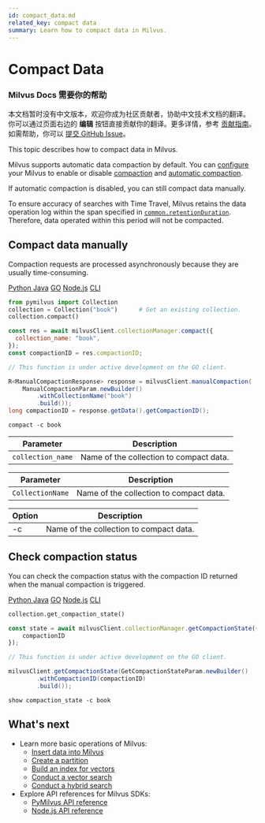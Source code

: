 ```yaml
---
id: compact_data.md
related_key: compact data
summary: Learn how to compact data in Milvus.
---
```


# Compact Data

<div class="alert note">
<h3>Milvus Docs 需要你的帮助</h3>
本文档暂时没有中文版本，欢迎你成为社区贡献者，协助中文技术文档的翻译。<br>
你可以通过页面右边的 <b>编辑</b> 按钮直接贡献你的翻译。更多详情，参考 <a href="https://github.com/milvus-io/milvus-docs/blob/v2.0.0/CONTRIBUTING.md">贡献指南</a>。如需帮助，你可以 <a href="https://github.com/milvus-io/milvus-docs/issues/new/choose">提交 GitHub Issue</a>。
</div>


This topic describes how to compact data in Milvus.

Milvus supports automatic data compaction by default. You can [configure](configure-docker.md) your Milvus to enable or disable [compaction](configure_datacoord.md#dataCoordenableCompaction) and [automatic compaction](configure_datacoord.md#dataCoordcompactionenableAutoCompaction).

If automatic compaction is disabled, you can still compact data manually.

<div class="alert note">
To ensure accuracy of searches with Time Travel, Milvus retains the data operation log within the span specified in <a href="configure_common.md#common.retentionDuration"><code>common.retentionDuration</code></a>. Therefore, data operated within this period will not be compacted. 
</div>

## Compact data manually

Compaction requests are processed asynchronously because they are usually time-consuming. 

<div class="multipleCode">
  <a href="?python">Python </a>
  <a href="?java">Java</a>
  <a href="?go">GO</a>
  <a href="?javascript">Node.js</a>
  <a href="?shell">CLI</a>
</div>


```python
from pymilvus import Collection
collection = Collection("book")      # Get an existing collection.
collection.compact()
```

```javascript
const res = await milvusClient.collectionManager.compact({
  collection_name: "book",
});
const compactionID = res.compactionID;
```

```go
// This function is under active development on the GO client.
```

```java
R<ManualCompactionResponse> response = milvusClient.manualCompaction(
    ManualCompactionParam.newBuilder()
        .withCollectionName("book")
        .build());
long compactionID = response.getData().getCompactionID();
```

```shell
compact -c book
```

<table class="language-javascript">
	<thead>
	<tr>
		<th>Parameter</th>
		<th>Description</th>
	</tr>
	</thead>
	<tbody>
	<tr>
		<td><code>collection_name</code></td>
		<td>Name of the collection to compact data.</td>
	</tr>
	</tbody>
</table>

<table class="language-java">
	<thead>
        <tr>
            <th>Parameter</th>
            <th>Description</th>
        </tr>
	</thead>
	<tbody>
        <tr>
            <td><code>CollectionName</code></td>
            <td>Name of the collection to compact data.</td>
        </tr>
    </tbody>
</table>

<table class="language-cli">
    <thead>
        <tr>
            <th>Option</th>
            <th>Description</th>
        </tr>
    </thead>
    <tbody>
        <tr>
            <td>-c</td>
            <td>Name of the collection to compact data.</td>
        </tr>
    </tbody>
</table>

## Check compaction status

You can check the compaction status with the compaction ID returned when the manual compaction is triggered.

<div class="multipleCode">
  <a href="?python">Python </a>
  <a href="?java">Java</a>
  <a href="?go">GO</a>
  <a href="?javascript">Node.js</a>
  <a href="?shell">CLI</a>
</div>


```python
collection.get_compaction_state()
```

```javascript
const state = await milvusClient.collectionManager.getCompactionState({
    compactionID
});
```

```go
// This function is under active development on the GO client.
```

```java
milvusClient.getCompactionState(GetCompactionStateParam.newBuilder()
        .withCompactionID(compactionID)
        .build());
```

```shell
show compaction_state -c book
```

## What's next

- Learn more basic operations of Milvus:
  - [Insert data into Milvus](insert_data.md)
  - [Create a partition](create_partition.md)
  - [Build an index for vectors](build_index.md)
  - [Conduct a vector search](search.md)
  - [Conduct a hybrid search](hybridsearch.md)
- Explore API references for Milvus SDKs:
  - [PyMilvus API reference](/api-reference/pymilvus/v2.0.0/tutorial.html)
  - [Node.js API reference](/api-reference/node/v2.0.0/tutorial.html)

